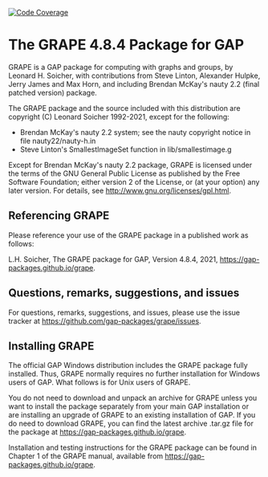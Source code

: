 [![Code Coverage](https://codecov.io/github/gap-packages/grape/coverage.svg?branch=master&token=)](https://codecov.io/gh/gap-packages/grape)


The GRAPE 4.8.4 Package for GAP
===============================

GRAPE is a GAP package for computing with graphs and groups, 
by Leonard H. Soicher, with contributions from Steve Linton, Alexander
Hulpke, Jerry James and Max Horn, and including Brendan McKay's nauty 2.2 
(final patched version) package.

The GRAPE package and the source included with this distribution are
copyright (C) Leonard Soicher 1992-2021, except for the following:

- Brendan McKay's nauty 2.2 system; see the nauty copyright notice in
file nauty22/nauty-h.in
- Steve Linton's SmallestImageSet function in lib/smallestimage.g

Except for Brendan McKay's nauty 2.2 package, GRAPE is licensed under the
terms of the GNU General Public License as published by the Free Software
Foundation; either version 2 of the License, or (at your option) any
later version. For details, see <http://www.gnu.org/licenses/gpl.html>.

Referencing GRAPE
-----------------

Please reference your use of the GRAPE package in a published work
as follows:

L.H. Soicher, The GRAPE package for GAP, Version 4.8.4, 2021,
<https://gap-packages.github.io/grape>.

Questions, remarks, suggestions, and issues
-------------------------------------------

For questions, remarks, suggestions, and issues, please use the 
issue tracker at <https://github.com/gap-packages/grape/issues>.

Installing GRAPE
----------------

The official GAP Windows distribution includes the GRAPE package
fully installed.  Thus, GRAPE normally requires no further installation
for Windows users of GAP. What follows is for Unix users of GRAPE.

You do not need to download and unpack an archive for GRAPE
unless you want to install the package separately from your main
GAP installation or are installing an upgrade of GRAPE to an
existing installation of GAP.  If you do need to download
GRAPE, you can find the latest archive .tar.gz file for the 
package at <https://gap-packages.github.io/grape>.

Installation and testing instructions for the GRAPE package
can be found in Chapter 1 of the GRAPE manual, available from
<https://gap-packages.github.io/grape>.

